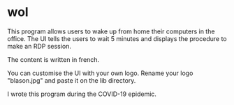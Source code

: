 # wol

This program allows users to wake up from home their computers in the office. The UI tells the users to wait 5 minutes and displays the procedure to make an RDP session.

The content is written in french.

You can customise the UI with your own logo. Rename your logo "blason.jpg" and paste it on the lib directory.

I wrote this program during the COVID-19 epidemic.

